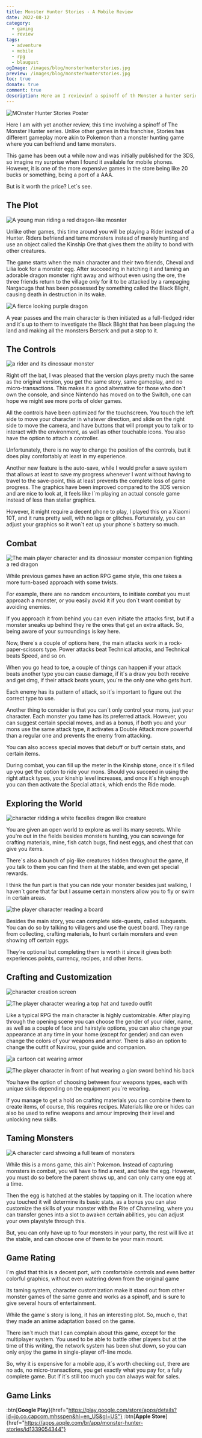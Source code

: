 ```yaml
---
title: Monster Hunter Stories - A Mobile Review
date: 2022-08-12
category:
  - gaming
  - review
tags:
  - adventure
  - mobile
  - rpg
  - blaugust
ogImage: /images/blog/monsterhunterstories.jpg
preview: /images/blog/monsterhunterstories.jpg
toc: true
donate: true
comment: true
description: Here am I reviewinf a spinoff of th Monster a hunter series, a mobile port at that. Unlike the main series, here you can tame and befriend monsters instead.
---
```

![MOnster Hunter Stories Poster](/images/blog/monsterhunterstories.jpg)

Here I am with yet another review, this time involving a spinoff of The Monster Hunter series. Unlike other games in this franchise, Stories has different gameplay more akin to Pokemon than a monster hunting game where you can befriend and tame monsters.

This game has been out a while now and was initially published for the 3DS, so imagine my surprise when I found it available for mobile phones. However, it is one of the more expensive games in the store being like 20 bucks or something, being a port of a AAA.

But is it worth the price? Let´s see.

## The Plot

![A young man riding a red dragon-like mosnter](/images/2022/monsterhunterposters.jpg#center "Onward!")


Unlike other games, this time around you will be playing a Rider instead of a Hunter. Riders befriend and tame monsters instead of merely hunting and use an object called the Kinship Ore that gives them the ability to bond with other creatures.

The game starts when the main character and their two friends, Cheval and Lilia look for a monster egg. After succeeding in hatching it and taming an adorable dragon monster right away and without even using the ore, the three friends return to the village only for it to be attacked by a rampaging Nargacuga that has been possessed by something called the Black Blight, causing death in destruction in its wake.


![A fierce looking purple dragon](/images/2022/purpledragon.jpg#center)


A year passes and the main character is then initiated as a full-fledged rider and it´s up to them to investigate the Black Blight that has been plaguing the land and making all the monsters Berserk and put a stop to it.

## The Controls


![a rider and its dinossaur monster](/images/2022/ridingdragon.jpg#center)

Right off the bat, I was pleased that the version plays pretty much the same as the original version, you get the same story, same gameplay, and no micro-transactions. This makes it a good alternative for those who don´t own the console, and since Nintendo has moved on to the Switch, one can hope we might see more ports of older games.

All the controls have been optimized for the touchscreen. You touch the left side to move your character in whatever direction, and slide on the right side to move the camera, and have buttons that will prompt you to talk or to interact with the environment, as well as other touchable icons. You also have the option to attach a controller.

Unfortunately, there is no way to change the position of the controls, but it does play comfortably at least in my experience.

Another new feature is the auto-save, while I would prefer a save system that allows at least to save my progress whenever I want without having to travel to the save-point, this at least prevents the complete loss of game progress. The graphics have been improved compared to the 3DS version and are nice to look at, it feels like I´m playing an actual console game instead of less than stellar graphics.

However, it might require a decent phone to play, I played this on a Xiaomi 10T, and it runs pretty well, with no lags or glitches. Fortunately, you can adjust your graphics so it won´t eat up your phone´s battery so much.

## Combat


![The main player character and its dinossaur monster companion fighting a red dragon ](/images/2022/monsterhunterbattle.jpg#center "This ain´t your grandma´s pokemon")


While previous games have an action RPG game style, this one takes a more turn-based approach with some twists.

For example, there are no random encounters, to initiate combat you must approach a monster, or you easily avoid it if you don´t want combat by avoiding enemies.

If you approach it from behind you can even initiate the attacks first, but if a monster sneaks up behind they´re the ones that get an extra attack. So, being aware of your surroundings is key here.

Now, there´s a couple of options here, the main attacks work in a rock-paper-scissors type. Power attacks beat Technical attacks, and Technical beats Speed, and so on.

When you go head to toe, a couple of things can happen if your attack beats another type you can cause damage, if it´s a draw you both receive and get dmg, if their attack beats yours, you´re the only one who gets hurt.

Each enemy has its pattern of attack, so it´s important to figure out the correct type to use.

Another thing to consider is that you can´t only control your mons, just your character. Each monster you tame has its preferred attack. However, you can suggest certain special moves, and as a bonus, if both you and your mons use the same attack type, it activates a Double Attack more powerful than a regular one and prevents the enemy from attacking.

You can also access special moves that debuff or buff certain stats, and certain items.

During combat, you can fill up the meter in the Kinship stone, once it´s filled up you get the option to ride your mons. Should you succeed in using the right attack types, your kinship level increases, and once it´s high enough you can then activate the Special attack, which ends the Ride mode.

## Exploring the World


![character ridding a white facelles dragon like creature](/images/2022/monsterhuntersnow.jpg "Save the World With Your Own Monster Companions")


You are given an open world to explore as well its many secrets. While you're out in the fields besides monsters hunting, you can scavenge for crafting materials, mine, fish catch bugs, find nest eggs, and chest that can give you items.

There´s also a bunch of pig-like creatures hidden throughout the game, if you talk to them you can find them at the stable, and even get special rewards.

I think the fun part is that you can ride your monster besides just walking, I haven´t gone that far but I assume certain monsters allow you to fly or swim in certain areas.


![the player character reading a board](/images/2022/monsterhunterboard.jpg#center)


Besides the main story, you can complete side-quests, called subquests. You can do so by talking to villagers and use the quest board. They range from collecting, crafting materials, to hunt certain monsters and even showing off certain eggs.

They´re optional but completing them is worth it since it gives both experiences points, currency, recipes, and other items.

## Crafting and Customization


![character creation screen](/images/2022/monstercharactercreation.jpg)


![The player character wearing a top hat and tuxedo outfit](/images/2022/monstercharacteroutfit.jpg "Looking Fabulous if I must say so myself")


Like a typical RPG the main character is highly customizable. After playing through the opening scene you can choose the gender of your rider, name, as well as a couple of face and hairstyle options, you can also change your appearance at any time in your home (except for gender) and can even change the colors of your weapons and armor. There is also an option to change the outfit of Navirou, your guide and companion.


![a cartoon cat wearing armor](/images/2022/monsterhuntercat.jpg#center)

![The player character in front of hut wearing a gian sword behind his back](/images/2022/monsterhunterhut.jpg "No Rider is Completer Without A HUGE ASS SWORD")


You have the option of choosing between four weapons types, each with unique skills depending on the equipment you´re wearing.

If you manage to get a hold on crafting materials you can combine them to create items, of course, this requires recipes. Materials like ore or hides can also be used to refine weapons and amour improving their level and unlocking new skills.

## Taming Monsters


![A character card shwoing a full team of monsters](/images/2022/monsterhunterteam.jpg "Gotta Tame Them All!")


While this is a mons game, this ain´t Pokemon. Instead of capturing monsters in combat, you will have to find a nest, and take the egg. However, you must do so before the parent shows up, and can only carry one egg at a time.

Then the egg is hatched at the stables by tapping on it. The location where you touched it will determine its basic stats, as a bonus you can also customize the skills of your monster with the Rite of Channeling, where you can transfer genes into a slot to awaken certain abilities, you can adjust your own playstyle through this.

But, you can only have up to four monsters in your party, the rest will live at the stable, and can choose one of them to be your main mount.

## Game Rating

I´m glad that this is a decent port, with comfortable controls and even better colorful graphics, without even watering down from the original game

Its taming system, character customization make it stand out from other monster games of the same genre and works as a spinoff, and is sure to give several hours of entertainment.

While the game´s story is long, it has an interesting plot. So, much o, that they made an anime adaptation based on the game.

There isn´t much that I can complain about this game, except for the multiplayer system. You used to be able to battle other players but at the time of this writing, the network system has been shut down, so you can only enjoy the game in single-player off-line mode.

So, why it is expensive for a mobile app, it´s worth checking out, there are no ads, no micro-transactions, you get exactly what you pay for, a fully complete game. But if it´s still too much you can always wait for sales.



## Game Links


:btn[**Google Play**]{href="https://play.google.com/store/apps/details?id=jp.co.capcom.mhsspen&hl=en_US&gl=US"}  :btn[**Apple Store**]{href="https://apps.apple.com/br/app/monster-hunter-stories/id1339054344"}  